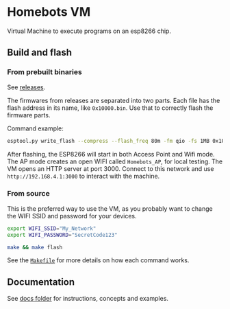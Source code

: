 # Homebots VM

Virtual Machine to execute programs on an esp8266 chip.

## Build and flash

### From prebuilt binaries

See [releases](https://github.com/homebots/vm/releases).

The firmwares from releases are separated into two parts.
Each file has the flash address in its name, like `0x10000.bin`.
Use that to correctly flash the firmware parts.

Command example:

```sh
esptool.py write_flash --compress --flash_freq 80m -fm qio -fs 1MB 0x10000 0x10000.bin
```

After flashing, the ESP8266 will start in both Access Point and Wifi mode.
The AP mode creates an open WIFI called `Homebots_AP`, for local testing.
The VM opens an HTTP server at port 3000. Connect to this network and use `http://192.168.4.1:3000` to interact with the machine.

### From source

This is the preferred way to use the VM, as you probably want to change the WIFI SSID and password for your devices.

```bash
export WIFI_SSID="My_Network"
export WIFI_PASSWORD="SecretCode123"

make && make flash
```

See the [`Makefile`](Makefile) for more details on how each command works.

## Documentation

See [docs folder](docs/) for instructions, concepts and examples.
